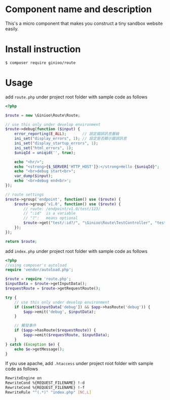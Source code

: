 # Component name and description
This's a micro component that makes you construct a tiny sandbox website easily.

# Install instruction
```
$ composer require ginioo/route
```

# Usage
add `route.php` under project root folder with sample code as follows
```php
<?php

$route = new \Ginioo\Route\Route;

// use this only under develop environment
$route->debug(function ($input) {
    error_reporting(E_ALL);       // 設定錯誤訊息層級
    ini_set("display_errors", 1); // 設定是否顯示錯誤訊息
    ini_set("display_startup_errors", 1);
    ini_set("html_errors", 1);
    $uniqId = uniqid('', true);

    echo "<hr/>";
    echo "<strong>{$_SERVER['HTTP_HOST']}:</strong>Hello {$uniqId}";
    echo "<br>debug start<br>";
    var_dump($input);
    echo '<br>debug end<br>';
});

// route settings
$route->group('endpoint', function() use ($route) {
    $route->group('v1.0', function() use ($route) {
        // route: /endpoint/v1.0/test/123/
        // ":id"  is a variable
        // "?":   means optional
        $route->get("test/:id?/", "\Ginioo\Route\TestController", "test");
    });
});

return $route;
```

add `index.php` under project root folder with sample code as follows
```php
<?php
//using composer's autoload
require 'vendor/autoload.php';

$route = require 'route.php';
$inputData = $route->getInputData();
$requestRoute = $route->getRequestRoute();

try {
    // use this only under develop environment
    if (isset($inputData['debug']) && $app->hasRoute('debug')) {
        $app->emit('debug', $inputData);
    }

    // 觸發事件
    if ($app->hasRoute($requestRoute)) {
        $app->emit($requestRoute, $inputData);
    }
} catch (Exception $e) {
    echo $e->getMessage();
}
```

If you use apache, add `.htaccess` under project root folder with sample code as follows
```sh
RewriteEngine on
RewriteCond %{REQUEST_FILENAME} !-d
RewriteCond %{REQUEST_FILENAME} !-f
RewriteRule "^(.*)" "index.php" [NC,L]
```
